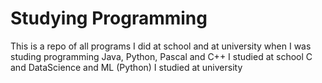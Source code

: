 # Studying Programming
This is a repo of all programs I did at school and at university when I was studing programming
Java, Python, Pascal and C++ I studied at school
C and DataScience and ML (Python) I studied at university
